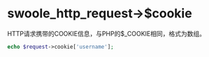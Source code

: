 # swoole_http_request->$cookie

HTTP请求携带的COOKIE信息，与PHP的$_COOKIE相同，格式为数组。

```php
echo $request->cookie['username'];
```

